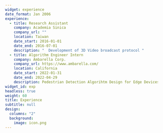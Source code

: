 ```yaml
---
widget: experience
date_format: Jan 2006
experience:
  - title: Research Assistant
    company: Academia Sinica
    company_url: ""
    location: Taiwan
    date_start: 2016-01-01
    date_end: 2016-07-01
    description: "  Development of 3D Video broadcast protocol "
  - title: Algorithm Engineer Intern
    company: Ambarella Corp.
    company_url: https://www.ambarella.com/
    location: California
    date_start: 2022-01-31
    date_end: 2022-04-29
    description: Pedestrian Detection Algorihtm Design for Edge Devices
widget_id: exp
headless: true
weight: 60
title: Experience
subtitle: null
design:
  columns: "2"
  background:
    image: icon.png
---
```

